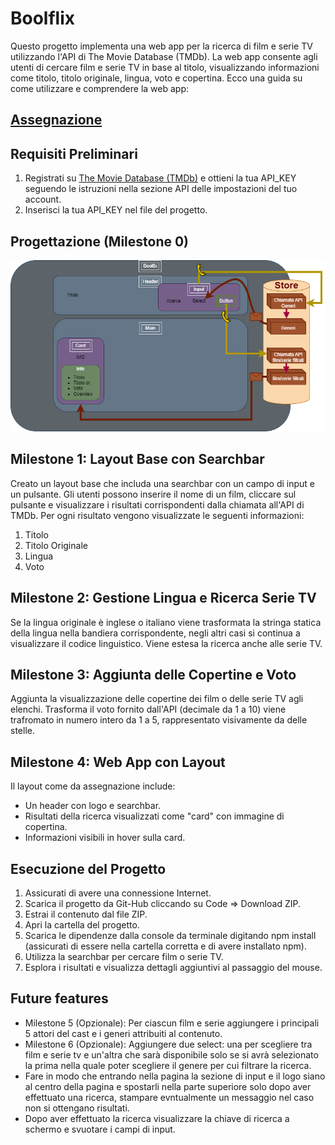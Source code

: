 # Boolflix

Questo progetto implementa una web app per la ricerca di film e serie TV utilizzando l'API di The Movie Database (TMDb). La web app consente agli utenti di cercare film e serie TV in base al titolo, visualizzando informazioni come titolo, titolo originale, lingua, voto e copertina. Ecco una guida su come utilizzare e comprendere la web app:



## [Assegnazione](https://docs.google.com/document/d/1JBwSbzVo88GBKKUwNTx6fQe7RetT_uw_PTxtGgoQPWI/edit?usp=sharing "Clicca sul link per leggere l'assegnazione dell'esercizio.")



## Requisiti Preliminari

1. Registrati su [The Movie Database (TMDb)](https://www.themoviedb.org) e ottieni la tua API_KEY seguendo le istruzioni nella sezione API delle impostazioni del tuo account.
2. Inserisci la tua API_KEY nel file del progetto.



## Progettazione (Milestone 0)

![Schema Progetto](./src/assets/img/Schema%20Boolfix.png "Schema Progetto")



## Milestone 1: Layout Base con Searchbar

Creato un layout base che includa una searchbar con un campo di input e un pulsante. Gli utenti possono inserire il nome di un film, cliccare sul pulsante e visualizzare i risultati corrispondenti dalla chiamata all'API di TMDb.
Per ogni risultato vengono visualizzate le seguenti informazioni:
1. Titolo
2. Titolo Originale
3. Lingua
4. Voto



## Milestone 2: Gestione Lingua e Ricerca Serie TV

Se la lingua originale è inglese o italiano viene trasformata la stringa statica della lingua nella bandiera corrispondente, negli altri casi si continua a visualizzare il codice linguistico. Viene estesa la ricerca anche alle serie TV.



## Milestone 3: Aggiunta delle Copertine e Voto

Aggiunta la visualizzazione delle copertine dei film o delle serie TV agli elenchi. Trasforma il voto fornito dall'API (decimale da 1 a 10) viene trafromato in numero intero da 1 a 5, rappresentato visivamente da delle stelle.



## Milestone 4: Web App con Layout 

Il layout come da assegnazione include:
- Un header con logo e searchbar.
- Risultati della ricerca visualizzati come "card" con immagine di copertina.
- Informazioni visibili in hover sulla card.



## Esecuzione del Progetto
1. Assicurati di avere una connessione Internet.
2. Scarica il progetto da Git-Hub cliccando su Code => Download ZIP.
3. Estrai il contenuto dal file ZIP.
4. Apri la cartella del progetto.
5. Scarica le dipendenze dalla console da terminale digitando npm install (assicurati di essere nella cartella corretta e di avere installato npm).
6. Utilizza la searchbar per cercare film o serie TV.
7. Esplora i risultati e visualizza dettagli aggiuntivi al passaggio del mouse.



## Future features

- Milestone 5 (Opzionale):
Per ciascun film e serie aggiungere i principali 5 attori del cast e i generi attribuiti al contenuto.
- Milestone 6 (Opzionale):
Aggiungere due select: una per scegliere tra film e serie tv e un'altra che sarà disponibile solo se si avrà selezionato la prima nella quale poter scegliere il genere per cui filtrare la ricerca.
- Fare in modo che entrando nella pagina la sezione di input e il logo siano al centro della pagina e spostarli nella parte superiore solo dopo aver effettuato una ricerca, stampare evntualmente un messaggio nel caso non si ottengano risultati.
- Dopo aver effettuato la ricerca visualizzare la chiave di ricerca a schermo e svuotare i campi di input.